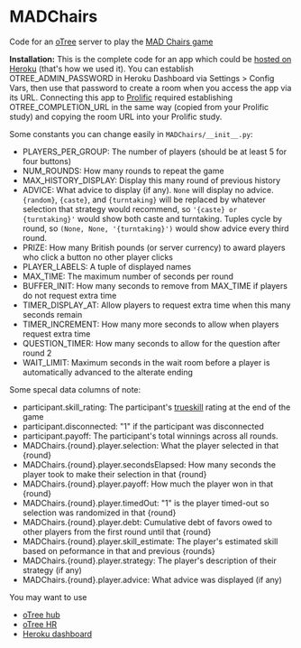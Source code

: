 # MADChairs
Code for an [oTree](https://otree.readthedocs.io/en/latest/index.html) server to play the [MAD Chairs game](https://arxiv.org/abs/2503.20986)

**Installation:** This is the complete code for an app which could be [hosted on Heroku](https://otree.readthedocs.io/en/latest/server/heroku.html) (that's how we used it). You can establish OTREE_ADMIN_PASSWORD in Heroku Dashboard via Settings > Config Vars, then use that password to create a room when you access the app via its URL. Connecting this app to [Prolific](https://www.prolific.com/) required establishing OTREE_COMPLETION_URL in the same way (copied from your Prolific study) and copying the room URL into your Prolific study.

Some constants you can change easily in `MADChairs/__init__.py`:
* PLAYERS_PER_GROUP: The number of players (should be at least 5 for four buttons)
* NUM_ROUNDS: How many rounds to repeat the game
* MAX_HISTORY_DISPLAY: Display this many round of previous history
* ADVICE: What advice to display (if any). `None` will display no advice. `{random}`, `{caste}`, and `{turntaking}` will be replaced by whatever selection that strategy would recommend, so `'{caste} or {turntaking}'` would show both caste and turntaking. Tuples cycle by round, so `(None, None, '{turntaking}')` would show advice every third round.
* PRIZE: How many British pounds (or server currency) to award players who click a button no other player clicks
* PLAYER_LABELS: A tuple of displayed names
* MAX_TIME: The maximum number of seconds per round
* BUFFER_INIT: How many seconds to remove from MAX_TIME if players do not request extra time
* TIMER_DISPLAY_AT: Allow players to request extra time when this many seconds remain
* TIMER_INCREMENT: How many more seconds to allow when players request extra time
* QUESTION_TIMER: How many seconds to allow for the question after round 2
* WAIT_LIMIT: Maximum seconds in the wait room before a player is automatically advanced to the alterate ending

Some specal data columns of note:
* participant.skill_rating: The participant's [trueskill](https://trueskill.org/) rating at the end of the game
* participant.disconnected: "1" if the participant was disconnected
* participant.payoff: The participant's total winnings across all rounds.
* MADChairs.{round}.player.selection: What the player selected in that {round}
* MADChairs.{round}.player.secondsElapsed: How many seconds the player took to make their selection in that {round}
* MADChairs.{round}.player.payoff: How much the player won in that {round}
* MADChairs.{round}.player.timedOut: "1" is the player timed-out so selection was randomized in that {round}
* MADChairs.{round}.player.debt: Cumulative debt of favors owed to other players from the first round until that {round}
* MADChairs.{round}.player.skill_estimate: The player's estimated skill based on peformance in that and previous {rounds}
* MADChairs.{round}.player.strategy: The player's description of their strategy (if any)
* MADChairs.{round}.player.advice: What advice was displayed (if any)

You may want to use
* [oTree hub](https://www.otreehub.com/)
* [oTree HR](https://hr.otreehub.com/)
* [Heroku dashboard](https://dashboard.heroku.com/apps)
